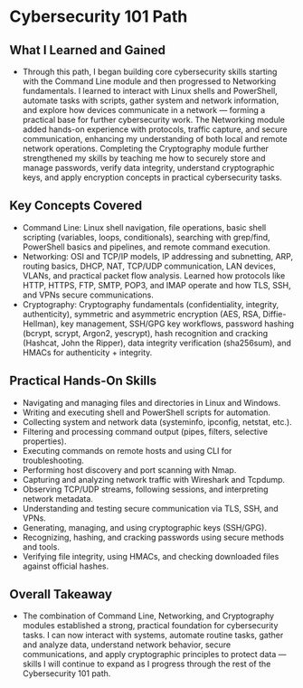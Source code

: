 # Cybersecurity 101 Path

## What I Learned and Gained
- Through this path, I began building core cybersecurity skills starting with the Command Line module and then progressed to Networking fundamentals. I learned to interact with Linux shells and PowerShell, automate tasks with scripts, gather system and network information, and explore how devices communicate in a network — forming a practical base for further cybersecurity work. The Networking module added hands-on experience with protocols, traffic capture, and secure communication, enhancing my understanding of both local and remote network operations. Completing the Cryptography module further strengthened my skills by teaching me how to securely store and manage passwords, verify data integrity, understand cryptographic keys, and apply encryption concepts in practical cybersecurity tasks.

## Key Concepts Covered
- Command Line: Linux shell navigation, file operations, basic shell scripting (variables, loops, conditionals), searching with grep/find, PowerShell basics and pipelines, and remote command execution.
- Networking: OSI and TCP/IP models, IP addressing and subnetting, ARP, routing basics, DHCP, NAT, TCP/UDP communication, LAN devices, VLANs, and practical packet flow analysis. Learned how protocols like HTTP, HTTPS, FTP, SMTP, POP3, and IMAP operate and how TLS, SSH, and VPNs secure communications.
- Cryptography: Cryptography fundamentals (confidentiality, integrity, authenticity), symmetric and asymmetric encryption (AES, RSA, Diffie-Hellman), key management, SSH/GPG key workflows, password hashing (bcrypt, scrypt, Argon2, yescrypt), hash recognition and cracking (Hashcat, John the Ripper), data integrity verification (sha256sum), and HMACs for authenticity + integrity.

## Practical Hands-On Skills
- Navigating and managing files and directories in Linux and Windows.
- Writing and executing shell and PowerShell scripts for automation.
- Collecting system and network data (systeminfo, ipconfig, netstat, etc.).
- Filtering and processing command output (pipes, filters, selective properties).
- Executing commands on remote hosts and using CLI for troubleshooting.
- Performing host discovery and port scanning with Nmap.
- Capturing and analyzing network traffic with Wireshark and Tcpdump.
- Observing TCP/UDP streams, following sessions, and interpreting network metadata.
- Understanding and testing secure communication via TLS, SSH, and VPNs.
- Generating, managing, and using cryptographic keys (SSH/GPG).
- Recognizing, hashing, and cracking passwords using secure methods and tools.
- Verifying file integrity, using HMACs, and checking downloaded files against official hashes.

## Overall Takeaway
- The combination of Command Line, Networking, and Cryptography modules established a strong, practical foundation for cybersecurity tasks. I can now interact with systems, automate routine tasks, gather and analyze data, understand network behavior, secure communications, and apply cryptographic principles to protect data — skills I will continue to expand as I progress through the rest of the Cybersecurity 101 path.
